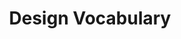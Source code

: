 ---
layout: vocabularies
title: Design Vocabulary
description: Collection of common terms in design world to help everyone in all disciplines who build digital experience to communicate and collaborate better.

image:
 path: /img/seo/author-budi-seo.jpg
 height: 630
 width: 1200
gif: false
lottie: true
twitter-seo:
 - "seo/author-budi-seo.jpg"
---